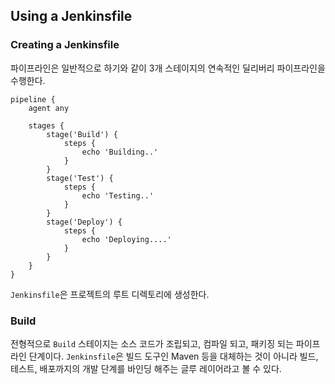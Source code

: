 ## Using a Jenkinsfile
### Creating a Jenkinsfile
파이프라인은 일반적으로 하기와 같이 3개 스테이지의 연속적인 딜리버리 파이프라인을 수행한다.
```text
pipeline {
    agent any

    stages {
        stage('Build') {
            steps {
                echo 'Building..'
            }
        }
        stage('Test') {
            steps {
                echo 'Testing..'
            }
        }
        stage('Deploy') {
            steps {
                echo 'Deploying....'
            }
        }
    }
}
```
`Jenkinsfile`은 프로젝트의 루트 디렉토리에 생성한다.
### Build
전형적으로 `Build` 스테이지는 소스 코드가 조립되고, 컴파일 되고, 패키징 되는 파이프라인 단계이다. `Jenkinsfile`은 빌드 도구인
Maven 등을 대체하는 것이 아니라 빌드, 테스트, 배포까지의 개발 단계를 바인딩 해주는 글루 레이어라고 볼 수 있다.